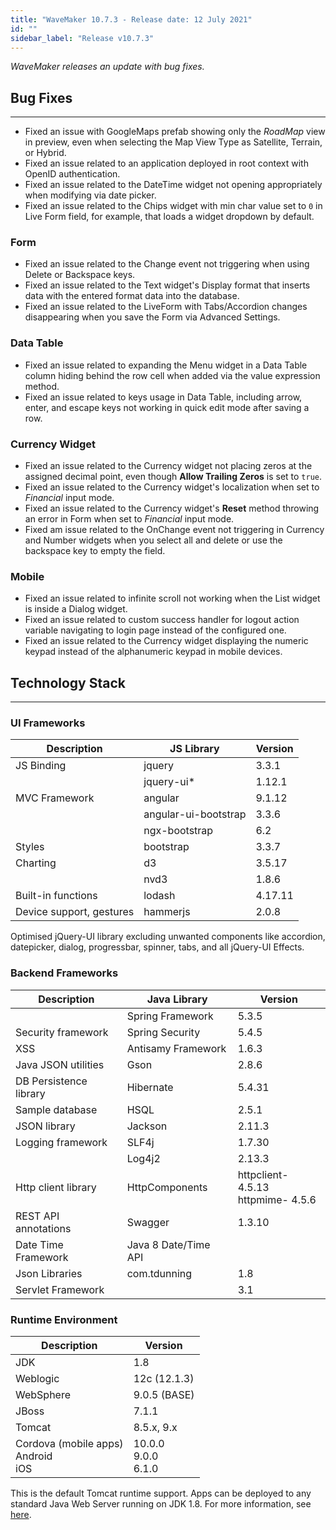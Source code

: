 ```yaml
---
title: "WaveMaker 10.7.3 - Release date: 12 July 2021"
id: ""
sidebar_label: "Release v10.7.3"
---
```

*WaveMaker releases an update with bug fixes.*

## Bug Fixes

---

- Fixed an issue with GoogleMaps prefab showing only the *RoadMap* view in preview, even when selecting the Map View Type as Satellite, Terrain, or Hybrid.
- Fixed an issue related to an application deployed in root context with OpenID authentication.
- Fixed an issue related to the DateTime widget not opening appropriately when modifying via date picker.
- Fixed an issue related to the Chips widget with min char value set to `0` in Live Form field, for example, that loads a widget dropdown by default.

### Form

- Fixed an issue related to the Change event not triggering when using Delete or Backspace keys.
- Fixed an issue related to the Text widget's Display format that inserts data with the entered format data into the database.
- Fixed an issue related to the LiveForm with Tabs/Accordion changes disappearing when you save the Form via Advanced Settings.

### Data Table

- Fixed an issue related to expanding the Menu widget in a Data Table column hiding behind the row cell when added via the value expression method.
- Fixed an issue related to keys usage in Data Table, including arrow, enter, and escape keys not working in quick edit mode after saving a row.

### Currency Widget

- Fixed an issue related to the Currency widget not placing zeros at the assigned decimal point, even though **Allow Trailing Zeros** is set to `true`.
- Fixed an issue related to the Currency widget's localization when set to *Financial* input mode.
- Fixed an issue related to the Currency widget's **Reset** method throwing an error in Form when set to *Financial* input mode.
- Fixed am issue related to the OnChange event not triggering in Currency and Number widgets when you select all and delete or use the backspace key to empty the field.

### Mobile

- Fixed an issue related to infinite scroll not working when the List widget is inside a Dialog widget.
- Fixed an issue related to custom success handler for logout action variable navigating to login page instead of the configured one.
- Fixed an issue related to the Currency widget displaying the numeric keypad instead of the alphanumeric keypad in mobile devices.

## Technology Stack

---

### UI Frameworks

| Description | JS Library | Version |
| --- | --- | --- |
| JS Binding | jquery | 3.3.1 |
|  | jquery-ui* | 1.12.1 |
| MVC Framework | angular | 9.1.12 |
|  | angular-ui-bootstrap | 3.3.6 |
|  | ngx-bootstrap |6.2 |
| Styles | bootstrap | 3.3.7 |
| Charting | d3 | 3.5.17 |
|  | nvd3 | 1.8.6 |
| Built-in functions | lodash | 4.17.11 |
| Device support, gestures | hammerjs | 2.0.8 |

Optimised jQuery-UI library excluding unwanted components like accordion, datepicker, dialog, progressbar, spinner, tabs, and all jQuery-UI Effects.

### Backend Frameworks

| Description | Java Library | Version |
| --- | --- | --- |
|  | Spring Framework | 5.3.5|
| Security framework | Spring Security | 5.4.5|
| XSS | Antisamy Framework |  1.6.3 |
| Java JSON utilities | Gson | 2.8.6|
| DB Persistence library | Hibernate | 5.4.31|
| Sample database | HSQL | 2.5.1|
| JSON library | Jackson | 2.11.3|
| Logging framework | SLF4j | 1.7.30 |
|  | Log4j2 | 2.13.3 |
| Http client library | HttpComponents | httpclient- 4.5.13 <br> httpmime- 4.5.6 |
| REST API annotations | Swagger | 1.3.10 |
| Date Time Framework | Java 8 Date/Time API |  |
| Json Libraries | com.tdunning |  1.8 |
| Servlet Framework |  | 3.1 |

### Runtime Environment

| Description | Version |
| --- | --- |
| JDK | 1.8 |
| Weblogic |12c (12.1.3) |
| WebSphere | 9.0.5 (BASE) |
| JBoss | 7.1.1 |
| Tomcat |8.5.x, 9.x |
| Cordova (mobile apps) <br> Android <br> iOS | 10.0.0 <br> 9.0.0  <br> 6.1.0 |

This is the default Tomcat runtime support. Apps can be deployed to any standard Java Web Server running on JDK 1.8. For more information, see [here](/learn/app-development/deployment/deployment-web-server).
